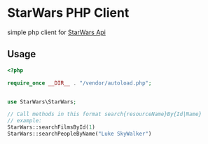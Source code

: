 # StarWars PHP Client

simple php client for [StarWars Api](https://swapi.co)

## Usage

```php
<?php

require_once __DIR__ . "/vendor/autoload.php";


use StarWars\StarWars;

// Call methods in this format search{resourceName}By{Id|Name}
// example:
StarWars::searchFilmsById(1)
StarWars::searchPeopleByName("Luke SkyWalker")

```